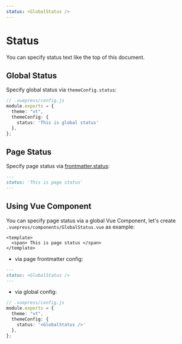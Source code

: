 ```yaml
---
status: <GlobalStatus />
---
```


# Status

You can specify status text like the top of this document.

## Global Status

Specify global status via `themeConfig.status`:

```ts
// .vuepress/config.js
module.exports = {
  theme: "vt",
  themeConfig: {
    status: 'This is global status'
  },
};
```

## Page Status

Specify page status via [frontmatter.status](https://vuepress.vuejs.org/guide/frontmatter.html):


```md
---
status: 'This is page status'
---
```

## Using Vue Component

You can specify page status via a global Vue Component, let's create `.vuepress/components/GlobalStatus.vue` as example:
  
```vue
<template>
  <span> This is page status </span>
</template>
```

- via page frontmatter config:

```md
---
status: <GlobalStatus />
---
```

- via global config:

```ts
// .vuepress/config.js
module.exports = {
  theme: "vt",
  themeConfig: {
    status: '<GlobalStatus />'
  },
};
```
